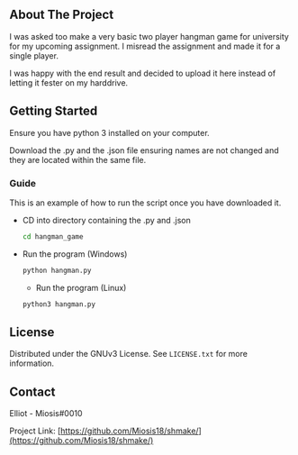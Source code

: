 <!-- ABOUT THE PROJECT -->
## About The Project

I was asked too make a very basic two player hangman game for university for my upcoming assignment. I misread the assignment and made it for a single player.<br>

I was happy with the end result and decided to upload it here instead of letting it fester on my harddrive.



<!-- GETTING STARTED -->
## Getting Started

Ensure you have python 3 installed on your computer.

Download the .py and the .json file ensuring names are not changed and they are located within the same file.

### Guide

This is an example of how to run the script once you have downloaded it.
* CD into directory containing the .py and .json
  ```sh
  cd hangman_game
  ```
  
* Run the program (Windows)
  ```sh
  python hangman.py
  ```
  
  * Run the program (Linux)
  ```sh
  python3 hangman.py
  ```



<!-- LICENSE -->
## License

Distributed under the GNUv3 License. See `LICENSE.txt` for more information.




<!-- CONTACT -->
## Contact

Elliot - Miosis#0010

Project Link: [https://github.com/Miosis18/shmake/](https://github.com/Miosis18/shmake/)


